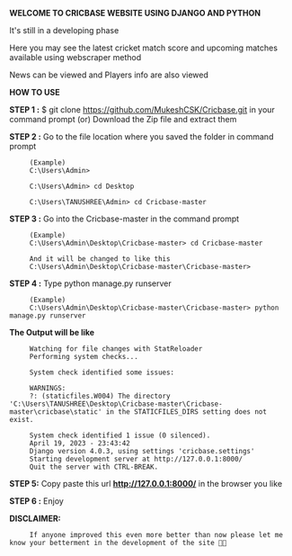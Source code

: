 **WELCOME TO CRICBASE WEBSITE USING DJANGO AND PYTHON**

It's still in a developing phase

Here you may see the latest cricket match score and upcoming matches available using webscraper method

News can be viewed and Players info are also viewed

**HOW TO USE**

**STEP 1 :** $ git clone https://github.com/MukeshCSK/Cricbase.git in your command prompt
         (or)
         Download the Zip file and extract them
         
**STEP 2 :** Go to the file location where you saved the folder in command prompt

         (Example)
         C:\Users\Admin>
         
         C:\Users\Admin> cd Desktop
         
         C:\Users\TANUSHREE\Admin> cd Cricbase-master
         
**STEP 3 :** Go into the Cricbase-master in the command prompt

         (Example)
         C:\Users\Admin\Desktop\Cricbase-master> cd Cricbase-master
         
         And it will be changed to like this
         C:\Users\Admin\Desktop\Cricbase-master\Cricbase-master>
         
**STEP 4 :** Type python manage.py runserver

         (Example)
         C:\Users\Admin\Desktop\Cricbase-master\Cricbase-master> python manage.py runserver
         
**The Output will be like**
         
         Watching for file changes with StatReloader
         Performing system checks...

         System check identified some issues:

         WARNINGS:
         ?: (staticfiles.W004) The directory 'C:\Users\TANUSHREE\Desktop\Cricbase-master\Cricbase-master\cricbase\static' in the STATICFILES_DIRS setting does not exist.

         System check identified 1 issue (0 silenced).
         April 19, 2023 - 23:43:42
         Django version 4.0.3, using settings 'cricbase.settings'
         Starting development server at http://127.0.0.1:8000/
         Quit the server with CTRL-BREAK.
         
**STEP 5:** Copy paste this url **http://127.0.0.1:8000/** in the browser you like

**STEP 6 :** Enjoy


**DISCLAIMER:**
         
         If anyone improved this even more better than now please let me know your betterment in the development of the site 🤗🤗
         

